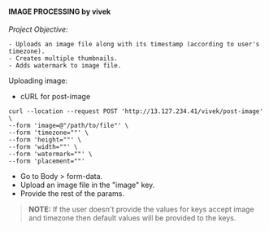 #### **IMAGE PROCESSING** by vivek
_Project Objective:_

```
- Uploads an image file along with its timestamp (according to user's timezone).
- Creates multiple thumbnails.
- Adds watermark to image file.
```
Uploading image:

- cURL for post-image
```
curl --location --request POST 'http://13.127.234.41/vivek/post-image' \
--form 'image=@"/path/to/file"' \
--form 'timezone=""' \
--form 'height=""' \
--form 'width=""' \
--form 'watermark=""' \
--form 'placement=""'
```

* Go to Body > form-data.
* Upload an image file in the "image" key.
* Provide the rest of the params. 

> **NOTE:** If the user doesn't provide the values for keys accept image and timezone then default values will be provided to the keys.



